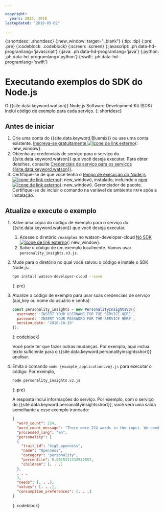 ```yaml
---

copyright:
  years: 2015, 2018
lastupdated: "2018-05-02"

---
```


{:shortdesc: .shortdesc}
{:new_window: target="_blank"}
{:tip: .tip}
{:pre: .pre}
{:codeblock: .codeblock}
{:screen: .screen}
{:javascript: .ph data-hd-programlang='javascript'}
{:java: .ph data-hd-programlang='java'}
{:python: .ph data-hd-programlang='python'}
{:swift: .ph data-hd-programlang='swift'}

# Executando exemplos do SDK do Node.js

O {{site.data.keyword.watson}} Node.js Software Development Kit (SDK) inclui código de exemplo para cada serviço.
{: shortdesc}

## Antes de iniciar

1.  Crie uma conta do {{site.data.keyword.Bluemix}} ou use uma conta existente. [Inscreva-se gratuitamente ![Ícone de link externo](../../icons/launch-glyph.svg "Ícone de link externo")](https://console.{DomainName}/registration/?target=/catalog/%3fcategory=watson){: new_window}.
1.  Obtenha as credenciais de serviço para o serviço do {{site.data.keyword.watson}} que você deseja executar. Para
obter detalhes, consulte
[Credenciais de serviço para
os serviços {{site.data.keyword.watson}}](/docs/services/watson/getting-started-credentials.html#getting-credentials-manually).
1.  Certifique-se de que você tenha o [tempo de execução do Node.js
![Ícone de link externo](../../icons/launch-glyph.svg "Ícone de link externo")](https://nodejs.org/#download){: new_window},
instalado, incluindo o [npm ![Ícone de link externo](../../icons/launch-glyph.svg "Ícone de linkexterno")](https://www.npmjs.com/){: new_window}. Gerenciador de pacote. Certifique-se de incluir o comando na variável de ambiente `PATH` após a instalação.


## Atualize e execute o exemplo

1.  Salve uma cópia do código de exemplo para o serviço do {{site.data.keyword.watson}} que você deseja executar.
    1.  Acesse o diretório `/examples` no watson-developer-cloud
[Nó SDK
![Ícone de link externo](../../icons/launch-glyph.svg "Ícone de link externo")](https://github.com/watson-developer-cloud/node-sdk/tree/master/examples){: new_window}.
    1.  Salve o código de um exemplo localmente. Vamos usar `personality_insights.v3.js`.
1.  Mude para o diretório no qual você salvou o código e instale o SDK Node.js:

    ```bash
    npm install watson-developer-cloud --save
    ```
    {: pre}

1.  Atualize o código de exemplo para usar suas credenciais de serviço (api_key ou nome do usuário e senha):

    ```javascript
    const personality_insights = new PersonalityInsightsV3({
      username: 'INSERT YOUR USERNAME FOR THE SERVICE HERE',
      password: 'INSERT YOUR PASSWORD FOR THE SERVICE HERE',
      version_date: '2016-10-19'
    });
    ```
    {: codeblock}

    Você pode ter que fazer outras mudanças. Por exemplo, aqui inclua texto suficiente para o {{site.data.keyword.personalityinsightsshort}} analisar.

1.  Emita o comando `node {example_application.vn}.js` para executar o código. Por exemplo,

    ```bash
    node personality_insights.v3.js
    ```
    {: pre}

    A resposta inclui informações do serviço. Por exemplo, com o serviço do
{{site.data.keyword.personalityinsightsshort}}, você verá uma saída semelhante a esse exemplo truncado:

    ```json
    {
      "word_count": 224,
      "word_count_message": "There were 224 words in the input. We need a minimum of 600, preferably 1,200 or more, to compute statistically significant estimates",
      "processed_lang": "en",
      "personality": [
      {
        "trait_id": "big5_openness",
        "name": "Openness",
        "category": "personality",
        "percentile": 0.9015311332932557,
        "children": [. . .]
      },
      . . .
      ],
      "needs": [. . .],
      "values": [. . .],
      "consumption_preferences": [. . .]
    }
    ```
    {: codeblock}
